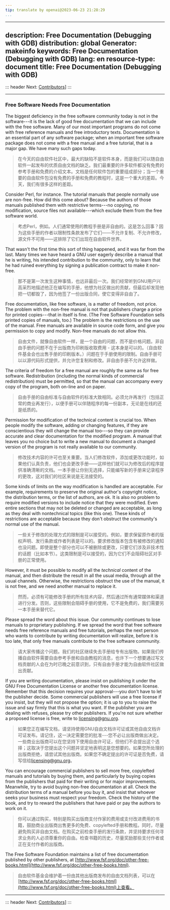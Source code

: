 ```yaml
---
tip: translate by openai@2023-06-23 21:28:29
...
```

---
description: Free Documentation (Debugging with GDB)
distribution: global
Generator: makeinfo
keywords: Free Documentation (Debugging with GDB)
lang: en
resource-type: document
title: Free Documentation (Debugging with GDB)
---
::: header
Next: [Contributors](Contributors.html#Contributors)]
:::

---

### Free Software Needs Free Documentation


The biggest deficiency in the free software community today is not in the software---it is the lack of good free documentation that we can include with the free software. Many of our most important programs do not come with free reference manuals and free introductory texts. Documentation is an essential part of any software package; when an important free software package does not come with a free manual and a free tutorial, that is a major gap. We have many such gaps today.

> 在今天的自由软件社区中，最大的缺陷不是软件本身，而是我们可以随自由软件一起发布的优质自由文档的缺乏。我们最重要的许多软件都没有免费的参考手册和免费的介绍文本。文档是任何软件包的重要组成部分；当一个重要的自由软件包没有免费的手册和免费的教程时，这是一个重大的差距。今天，我们有很多这样的差距。


Consider Perl, for instance. The tutorial manuals that people normally use are non-free. How did this come about? Because the authors of those manuals published them with restrictive terms---no copying, no modification, source files not available---which exclude them from the free software world.

> 考虑Perl，例如。人们通常使用的教程手册是非自由的。这是怎么回事？因为这些手册的作者以限制性条款发布了它们——不允许复制、不允许修改，源文件不可用——这排除了它们出现在自由软件世界。


That wasn't the first time this sort of thing happened, and it was far from the last. Many times we have heard a GNU user eagerly describe a manual that he is writing, his intended contribution to the community, only to learn that he had ruined everything by signing a publication contract to make it non-free.

> 那不是第一次发生这种事情，也远非最后一次。我们经常听到GNU用户兴高采烈地描述他正在编写的手册，他想为社区做出的贡献，但最后却发现他把一切都毁了，因为他签了一份出版合同，使它变得非自由了。


Free documentation, like free software, is a matter of freedom, not price. The problem with the non-free manual is not that publishers charge a price for printed copies---that in itself is fine. (The Free Software Foundation sells printed copies of manuals, too.) The problem is the restrictions on the use of the manual. Free manuals are available in source code form, and give you permission to copy and modify. Non-free manuals do not allow this.

> 自由文件，就像自由软件一样，是一个自由的问题，而不是价格问题。非自由手册的问题不在于出版商为印刷版收取费用 - 这本身是可以的。（自由软件基金会也出售手册的印刷版本。）问题在于手册使用的限制。自由手册可以以源代码形式提供，并允许您复制和修改。非自由手册不允许这样做。


The criteria of freedom for a free manual are roughly the same as for free software. Redistribution (including the normal kinds of commercial redistribution) must be permitted, so that the manual can accompany every copy of the program, both on-line and on paper.

> 自由手册的自由标准与自由软件的标准大致相同。必须允许再发行（包括正常的商业再发行），以便手册可以伴随程序的每一份副本，无论是在线的还是纸质的。


Permission for modification of the technical content is crucial too. When people modify the software, adding or changing features, if they are conscientious they will change the manual too---so they can provide accurate and clear documentation for the modified program. A manual that leaves you no choice but to write a new manual to document a changed version of the program is not really available to our community.

> 修改技术内容的许可也至关重要。当人们修改软件，添加或更改功能时，如果他们认真负责，他们也会更改手册——这样他们就可以为修改后的程序提供准确清晰的文档。一本手册让你别无选择，只能编写新的手册来记录程序的更改，这对我们的社区来说是无法接受的。


Some kinds of limits on the way modification is handled are acceptable. For example, requirements to preserve the original author's copyright notice, the distribution terms, or the list of authors, are ok. It is also no problem to require modified versions to include notice that they were modified. Even entire sections that may not be deleted or changed are acceptable, as long as they deal with nontechnical topics (like this one). These kinds of restrictions are acceptable because they don't obstruct the community's normal use of the manual.

> 一些关于修改的处理方式的限制是可以接受的。例如，要求保留原作者的版权声明、发行条款或作者列表是可以的。要求修改版本包含有被修改的通知也没问题。即使是整个部分也可以不被删除或更改，只要它们涉及非技术性的话题（比如本节）。这类限制是可以接受的，因为它们不会阻碍社区对手册的正常使用。


However, it must be possible to modify all the *technical* content of the manual, and then distribute the result in all the usual media, through all the usual channels. Otherwise, the restrictions obstruct the use of the manual, it is not free, and we need another manual to replace it.

> 然而，必须有可能修改手册的所有技术内容，然后通过所有通常媒体和渠道进行分发。否则，这些限制会阻碍手册的使用，它不是免费的，我们需要另一本手册来替代它。


Please spread the word about this issue. Our community continues to lose manuals to proprietary publishing. If we spread the word that free software needs free reference manuals and free tutorials, perhaps the next person who wants to contribute by writing documentation will realize, before it is too late, that only free manuals contribute to the free software community.

> 请大家传播这个问题。我们的社区继续失去手册给专有出版物。如果我们传播自由软件需要自由参考手册和自由教程的消息，也许下一个想要通过写文档贡献的人会在为时已晚之前意识到，只有自由手册才能为自由软件社区做出贡献。


If you are writing documentation, please insist on publishing it under the GNU Free Documentation License or another free documentation license. Remember that this decision requires your approval---you don't have to let the publisher decide. Some commercial publishers will use a free license if you insist, but they will not propose the option; it is up to you to raise the issue and say firmly that this is what you want. If the publisher you are dealing with refuses, please try other publishers. If you're not sure whether a proposed license is free, write to <licensing@gnu.org>.

> 如果您正在编写文档，请坚持使用GNU自由文档许可证或其他自由文档许可证发布。请记住，这一决定需要您的批准---您不必让出版商做出决定。一些商业出版商可以在您坚持下使用自由许可证，但他们不会提出这个选择；这取决于您提出这个问题并坚定地表明这是您想要的。如果您所处理的出版商拒绝，请尝试其他出版商。如果您不确定提出的许可证是否免费，请写信给<licensing@gnu.org>。


You can encourage commercial publishers to sell more free, copylefted manuals and tutorials by buying them, and particularly by buying copies from the publishers that paid for their writing or for major improvements. Meanwhile, try to avoid buying non-free documentation at all. Check the distribution terms of a manual before you buy it, and insist that whoever seeks your business must respect your freedom. Check the history of the book, and try to reward the publishers that have paid or pay the authors to work on it.

> 你可以通过购买，特别是购买出版商支付作家的费用或支付改进费用的书籍，鼓励商业出版商出售更多的免费、copylefted手册和教程。同时，尽量避免购买非自由文档。在购买之前检查手册的发行条款，并坚持要求任何寻求业务的人必须尊重你的自由。检查书籍的历史，尽量奖励那些支付作者或正在支付作者的出版商。


The Free Software Foundation maintains a list of free documentation published by other publishers, at [http://www.fsf.org/doc/other-free-books.html](http://www.fsf.org/doc/other-free-books.html).

> 自由软件基金会维护着一份由其他出版商发布的自由文档列表，可以在[http://www.fsf.org/doc/other-free-books.html](http://www.fsf.org/doc/other-free-books.html)上查看。

---

::: header
Next: [Contributors](Contributors.html#Contributors)]
:::
